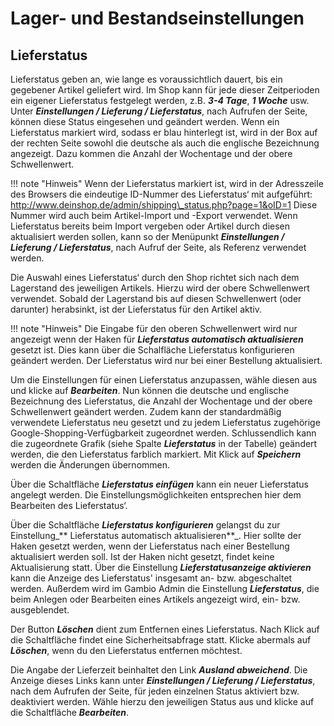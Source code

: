 # Lager- und Bestandseinstellungen

## Lieferstatus

Lieferstatus geben an, wie lange es voraussichtlich dauert, bis ein gegebener Artikel geliefert wird. Im Shop kann für jede dieser Zeitperioden ein eigener Lieferstatus festgelegt werden, z.B. _**3-4 Tage**_, _**1 Woche**_ usw. Unter _**Einstellungen / Lieferung / Lieferstatus**_, nach Aufrufen der Seite, können diese Status eingesehen und geändert werden. Wenn ein Lieferstatus markiert wird, sodass er blau hinterlegt ist, wird in der Box auf der rechten Seite sowohl die deutsche als auch die englische Bezeichnung angezeigt. Dazu kommen die Anzahl der Wochentage und der obere Schwellenwert.

!!! note "Hinweis" 
	 Wenn der Lieferstatus markiert ist, wird in der Adresszeile des Browsers die eindeutige ID-Nummer des Lieferstatus‘ mit aufgeführt: http://www.deinshop.de/admin/shipping\_status.php?page=1&oID=1 Diese Nummer wird auch beim Artikel-Import und -Export verwendet. Wenn Lieferstatus bereits beim Import vergeben oder Artikel durch diesen aktualisiert werden sollen, kann so der Menüpunkt _**Einstellungen / Lieferung / Lieferstatus**_, nach Aufruf der Seite, als Referenz verwendet werden.

Die Auswahl eines Lieferstatus‘ durch den Shop richtet sich nach dem Lagerstand des jeweiligen Artikels. Hierzu wird der obere Schwellenwert verwendet. Sobald der Lagerstand bis auf diesen Schwellenwert \(oder darunter\) herabsinkt, ist der Lieferstatus für den Artikel aktiv.

!!! note "Hinweis" 
	 Die Eingabe für den oberen Schwellenwert wird nur angezeigt wenn der Haken für _**Lieferstatus automatisch aktualisieren**_ gesetzt ist. Dies kann über die Schalfläche Lieferstatus konfigurieren geändert werden. Der Lieferstatus wird nur bei einer Bestellung aktualisiert.

Um die Einstellungen für einen Lieferstatus anzupassen, wähle diesen aus und klicke auf _**Bearbeiten**_. Nun können die deutsche und englische Bezeichnung des Lieferstatus, die Anzahl der Wochentage und der obere Schwellenwert geändert werden. Zudem kann der standardmäßig verwendete Lieferstatus neu gesetzt und zu jedem Lieferstatus zugehörige Google-Shopping-Verfügbarkeit zugeordnet werden. Schlussendlich kann die zugeordnete Grafik \(siehe Spalte _**Lieferstatus**_ in der Tabelle\) geändert werden, die den Lieferstatus farblich markiert. Mit Klick auf _**Speichern**_ werden die Änderungen übernommen.

Über die Schaltfläche _**Lieferstatus einfügen**_ kann ein neuer Lieferstatus angelegt werden. Die Einstellungsmöglichkeiten entsprechen hier dem Bearbeiten des Lieferstatus‘.

Über die Schaltfläche _**Lieferstatus konfigurieren**_ gelangst du zur Einstellung_** Lieferstatus automatisch aktualisieren**_. Hier sollte der Haken gesetzt werden, wenn der Lieferstatus nach einer Bestellung aktualisiert werden soll. Ist der Haken nicht gesetzt, findet keine Aktualisierung statt. Über die Einstellung _**Lieferstatusanzeige aktivieren**_ kann die Anzeige des Lieferstatus' insgesamt an- bzw. abgeschaltet werden. Außerdem wird im Gambio Admin die Einstellung _**Lieferstatus**_, die beim Anlegen oder Bearbeiten eines Artikels angezeigt wird, ein- bzw. ausgeblendet.

Der Button _**Löschen**_ dient zum Entfernen eines Lieferstatus. Nach Klick auf die Schaltfläche findet eine Sicherheitsabfrage statt. Klicke abermals auf _**Löschen**_, wenn du den Lieferstatus entfernen möchtest.

Die Angabe der Lieferzeit beinhaltet den Link _**Ausland abweichend**_. Die Anzeige dieses Links kann unter _**Einstellungen / Lieferung / Lieferstatus**_, nach dem Aufrufen der Seite, für jeden einzelnen Status aktiviert bzw. deaktiviert werden. Wähle hierzu den jeweiligen Status aus und klicke auf die Schaltfläche _**Bearbeiten**_.